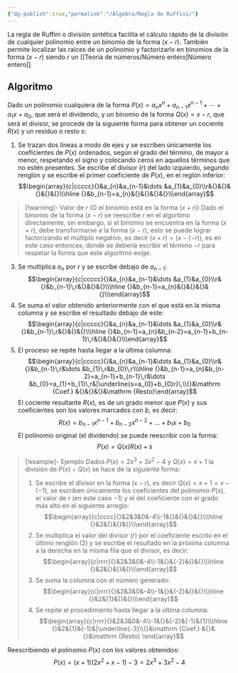 ```yaml
---
{"dg-publish":true,"permalink":"/Álgebra/Regla de Ruffini/"}
---
```


La regla de Ruffini o división sintética facilita el cálculo rápido de la división de cualquier polinomio entre un binomio de la forma $(x-r)$. También permite localizar las raíces de un polinomio y factorizarlo en binomios de la forma $(x-r)$ siendo $r$ un [[Teoría de números/Número entero\|Número entero]]

## Algoritmo
Dado un polinomio cualquiera de la forma $P(x)=a_{n}x^{n}+a_{n-1}x^{n-1}+\cdots +a_{1}x+a_{0}$, que será el dividendo, y un binomio de la forma $Q(x)=x-r$, que será el divisor, se procede de la siguiente forma para obtener un cociente $R(x)$ y un residuo o resto $s$:
1. Se trazan dos líneas a modo de ejes y se escriben únicamente los coeficientes de $P(x)$ ordenados, según el grado del término, de mayor a menor, respetando el signo y colocando ceros en aquellos términos que no estén presentes. Se escribe el divisor ($r$) del lado izquierdo, segundo renglón y se escribe el primer coeficiente de $P(x)$, en el reglón inferior: 
$$\begin{array}{c|ccccc}{}&a_{n}&a_{n-1}&\dots &a_{1}&a_{0}\\r&{}&{}&{}&{}&{}\\\hline {}&b_{n-1}=a_{n}&{}&{}&{}&{}\\\end{array}$$ 
>[!warning]- Valor de $r$ (O el binomio está en la forma $(x+r)$)
>Dado el binomio de la forma $(x-r)$ se reescribe $r$ en el algortimo directamente, sin embargo, si el binomio se encuentra en la forma $(x+r)$, debe transformarse a la forma $(x-r)$, esto se puede lograr factorizando el múltiplo negativo, es decir $(x+r)=(x-(-r))$, es en este caso entonces, donde se debería escribir el término $-r$ para respetar la forma que este algoritmo exige.

3. Se multiplica $a_{n}$ por $r$ y se escribe debajo de $a_{n-1}$: 
$$\begin{array}{c|ccccc}{}&a_{n}&a_{n-1}&\dots &a_{1}&a_{0}\\r&{}&b_{n-1}\,r&{}&{}&{}\\\hline {}&b_{n-1}=a_{n}&{}&{}&{}&{}\\\end{array}$$
4. Se suma el valor obtenido anteriormente con el que está en la misma columna y se escribe el resultado debajo de este: 
$$\begin{array}{c|ccccc}{}&a_{n}&a_{n-1}&\dots &a_{1}&a_{0}\\r&{}&b_{n-1}\,r&{}&{}&{}\\\hline {}&b_{n-1}=a_{n}&b_{n-2}=a_{n-1}+b_{n-1}\,r&{}&{}&{}\\\end{array}$$
5. El proceso se repite hasta llegar a la última columna: 
$$\begin{array}{c|ccccc}{}&a_{n}&a_{n-1}&\dots &a_{1}&a_{0}\\r&{}&b_{n-1}\,r&\dots &b_{1}\,r&b_{0}\,r\\\hline {}&b_{n-1}=a_{n}&b_{n-2}=a_{n-1}+b_{n-1}\,r&\dots &b_{0}=a_{1}+b_{1}\,r&|\underline{s=a_{0}+b_{0}r}\,\\{}&\mathrm {Coef.} &{}&{}&{}&\mathrm {Resto}\end{array}$$
El cociente resultante $R(x)$, es de un grado menor que $P(x)$ y sus coeficientes son los valores marcados con $b$, es decir: 
$$R(x)=b_{n-1}x^{n-1}+b_{n-2}x^{n-2}+\dots+b_{1}x+b_{0}$$
El polinomio original (el dividendo) se puede reescribir con la forma: 
$$P(x)=Q(x)R(x)+s$$

>[!example]- Ejemplo
>Dados $P(x)=2x^{3}+3x^{2}-4$ y $Q(x)=x+1$ la división de $P(x)\div Q(x)$ se hace de la siguiente forma:
>1. Se escribe el divisor en la forma $(x-r)$, es decir $Q(x)=x+1=x-(-1)$, se escriben únicamente los coeficientes del polinomio $P(x)$, el valor de $r$ (en este caso $-1$) y el del coeficiente con el grado más alto en el siguiente arreglo: 
> $$\begin{array}{c|cccc}{}&2&3&0&-4\\-1&{}&{}&{}&{}\\\hline {}&2&{}&{}&{}\\\end{array}$$
>2. Se multiplica el valor del divisor ($r$) por el coeficiente escrito en el último renglón ($2$) y se escribe el resultado en la próxima columna a la derecha en la misma fila que el divisor, es decir:
> $$\begin{array}{c|rrrr}{}&2&3&0&-4\\-1&{}&{-2}&{}&{}\\\hline {}&2&{}&{}&{}\\\end{array}$$
>3. Se suma la columna con el número generado: 
> $$\begin{array}{c|rrrr}{}&2&3&0&-4\\-1&{}&{-2}&{}&{}\\\hline {}&2&{1}&{}&{}\\\end{array}$$
>5. Se repite el procedimiento hasta llegar a la última columna: 
> $$\begin{array}{c|rrrr}{}&2&3&0&-4\\-1&{}&{-2}&{-1}&{1}\\\hline {}&2&{1}&{-1}&|\underline{-3}\\{}&\mathrm {Coef.} &{}&{}&\mathrm {Resto} \end{array}$$

Reescribiendo el polinomio $P(x)$ con los valores obtenidos: 
$$P(x)=(x+1)(2x^{2}+x-1)-3=2x^{3}+3x^{2}-4$$
